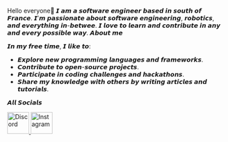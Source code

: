 Hello everyone👋 
𝙄 𝙖𝙢 𝙖 𝙨𝙤𝙛𝙩𝙬𝙖𝙧𝙚 𝙚𝙣𝙜𝙞𝙣𝙚𝙚𝙧 𝙗𝙖𝙨𝙚𝙙 𝙞𝙣 𝙨𝙤𝙪𝙩𝙝 𝙤𝙛 𝙁𝙧𝙖𝙣𝙘𝙚. 𝙄'𝙢 𝙥𝙖𝙨𝙨𝙞𝙤𝙣𝙖𝙩𝙚 𝙖𝙗𝙤𝙪𝙩 𝙨𝙤𝙛𝙩𝙬𝙖𝙧𝙚 𝙚𝙣𝙜𝙞𝙣𝙚𝙚𝙧𝙞𝙣𝙜, 𝙧𝙤𝙗𝙤𝙩𝙞𝙘𝙨, 𝙖𝙣𝙙 𝙚𝙫𝙚𝙧𝙮𝙩𝙝𝙞𝙣𝙜 𝙞𝙣-𝙗𝙚𝙩𝙬𝙚𝙚. 𝙄 𝙡𝙤𝙫𝙚 𝙩𝙤 𝙡𝙚𝙖𝙧𝙣 𝙖𝙣𝙙 𝙘𝙤𝙣𝙩𝙧𝙞𝙗𝙪𝙩𝙚 𝙞𝙣 𝙖𝙣𝙮 𝙖𝙣𝙙 𝙚𝙫𝙚𝙧𝙮 𝙥𝙤𝙨𝙨𝙞𝙗𝙡𝙚 𝙬𝙖𝙮.
𝘼𝙗𝙤𝙪𝙩 𝙢𝙚

𝙄𝙣 𝙢𝙮 𝙛𝙧𝙚𝙚 𝙩𝙞𝙢𝙚, 𝙄 𝙡𝙞𝙠𝙚 𝙩𝙤:
* 𝙀𝙭𝙥𝙡𝙤𝙧𝙚 𝙣𝙚𝙬 𝙥𝙧𝙤𝙜𝙧𝙖𝙢𝙢𝙞𝙣𝙜 𝙡𝙖𝙣𝙜𝙪𝙖𝙜𝙚𝙨 𝙖𝙣𝙙 𝙛𝙧𝙖𝙢𝙚𝙬𝙤𝙧𝙠𝙨.
* 𝘾𝙤𝙣𝙩𝙧𝙞𝙗𝙪𝙩𝙚 𝙩𝙤 𝙤𝙥𝙚𝙣-𝙨𝙤𝙪𝙧𝙘𝙚 𝙥𝙧𝙤𝙟𝙚𝙘𝙩𝙨.
* 𝙋𝙖𝙧𝙩𝙞𝙘𝙞𝙥𝙖𝙩𝙚 𝙞𝙣 𝙘𝙤𝙙𝙞𝙣𝙜 𝙘𝙝𝙖𝙡𝙡𝙚𝙣𝙜𝙚𝙨 𝙖𝙣𝙙 𝙝𝙖𝙘𝙠𝙖𝙩𝙝𝙤𝙣𝙨.
* 𝙎𝙝𝙖𝙧𝙚 𝙢𝙮 𝙠𝙣𝙤𝙬𝙡𝙚𝙙𝙜𝙚 𝙬𝙞𝙩𝙝 𝙤𝙩𝙝𝙚𝙧𝙨 𝙗𝙮 𝙬𝙧𝙞𝙩𝙞𝙣𝙜 𝙖𝙧𝙩𝙞𝙘𝙡𝙚𝙨 𝙖𝙣𝙙 𝙩𝙪𝙩𝙤𝙧𝙞𝙖𝙡𝙨.

𝘼𝙡𝙡 𝙎𝙤𝙘𝙞𝙖𝙡𝙨
<!-- Discord icon -->
<a href="https://discord.com/invite/339NabEjnk" target="_blank">
  <img src="https://img.icons8.com/color/48/000000/discord.png" alt="Discord" width="50" height="50">
</a>
<!-- Instagram icon -->
<a href="https://www.instagram.com/postefait617/" target="_blank">
  <img src="https://upload.wikimedia.org/wikipedia/commons/a/a5/Instagram_icon.png" alt="Instagram" width="50" height="50">
</a>

